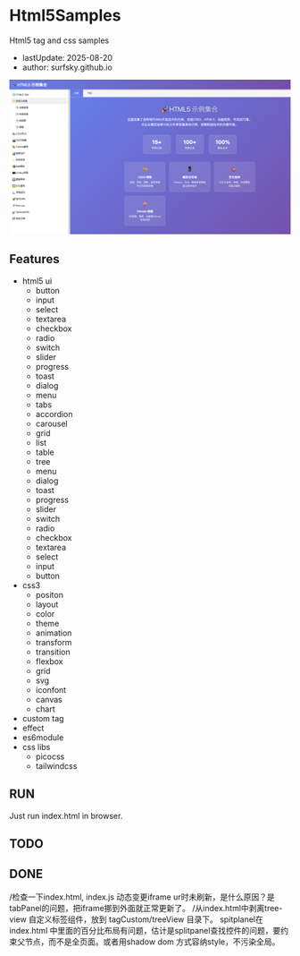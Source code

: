 # Html5Samples

Html5 tag and css samples

- lastUpdate: 2025-08-20
- author: surfsky.github.io

![html5samples](./doc/snap.png)

## Features

- html5 ui
  - button
  - input
  - select
  - textarea
  - checkbox
  - radio
  - switch
  - slider
  - progress
  - toast
  - dialog
  - menu
  - tabs
  - accordion
  - carousel
  - grid
  - list
  - table
  - tree
  - menu
  - dialog
  - toast
  - progress
  - slider
  - switch
  - radio
  - checkbox
  - textarea
  - select
  - input
  - button
- css3
  - positon
  - layout
  - color
  - theme
  - animation
  - transform
  - transition
  - flexbox
  - grid
  - svg
  - iconfont
  - canvas
  - chart
- custom tag
- effect
- es6module
- css libs
  - picocss
  - tailwindcss

## RUN

Just run index.html in browser.

## TODO



## DONE

/检查一下index.html, index.js 动态变更iframe ur时未刷新，是什么原因？是tabPanel的问题，把iframe挪到外面就正常更新了。
/从index.html中剥离tree-view 自定义标签组件，放到 tagCustom/treeView 目录下。
spitplanel在index.html 中里面的百分比布局有问题，估计是splitpanel查找控件的问题，要约束父节点，而不是全页面。或者用shadow dom 方式容纳style，不污染全局。

